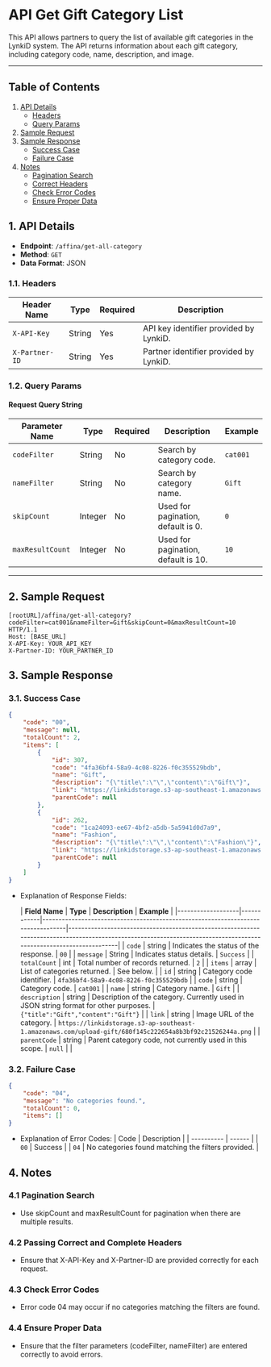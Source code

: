 # API Get Gift Category List

This API allows partners to query the list of available gift categories in the LynkiD system. The API returns information about each gift category, including category code, name, description, and image.

---

## Table of Contents

1. [API Details](#api-details)
    - [Headers](#headers)
    - [Query Params](#query-params)
2. [Sample Request](#request)
3. [Sample Response](#response)
    - [Success Case](#success)
    - [Failure Case](#failure)
4. [Notes](#note)
    - [Pagination Search](#note-1)
    - [Correct Headers](#note-2)
    - [Check Error Codes](#note-3)
    - [Ensure Proper Data](#note-4)

## 1. API Details <a id="api-details"></a>

- **Endpoint**: `/affina/get-all-category`
- **Method**: `GET`
- **Data Format**: JSON

### 1.1. Headers <a id="headers"></a>

| Header Name     | Type   | Required | Description                                   |
| --------------- | ------ | -------- | --------------------------------------------- |
| `X-API-Key`     | String | Yes      | API key identifier provided by LynkiD.        |
| `X-Partner-ID`  | String | Yes      | Partner identifier provided by LynkiD.        |

### 1.2. Query Params <a id="query-params"></a>

#### Request Query String

| Parameter Name   | Type    | Required | Description                                  | Example    |
| ---------------- | ------- | -------- | -------------------------------------------- | ---------- |
| `codeFilter`     | String  | No       | Search by category code.                     | `cat001`   |
| `nameFilter`     | String  | No       | Search by category name.                     | `Gift`     |
| `skipCount`      | Integer | No       | Used for pagination, default is 0.           | `0`        |
| `maxResultCount` | Integer | No       | Used for pagination, default is 10.          | `10`       |

---

## 2. Sample Request <a id="request"></a>

```http
[rootURL]/affina/get-all-category?codeFilter=cat001&nameFilter=Gift&skipCount=0&maxResultCount=10 HTTP/1.1
Host: [BASE_URL]
X-API-Key: YOUR_API_KEY
X-Partner-ID: YOUR_PARTNER_ID
```

## 3. Sample Response <a id="response"></a>

### 3.1. Success Case <a id="success"></a>

```json
{
    "code": "00",
    "message": null,
    "totalCount": 2,
    "items": [
        {
            "id": 307,
            "code": "4fa36bf4-58a9-4c08-8226-f0c355529bdb",
            "name": "Gift",
            "description": "{\"title\":\"\",\"content\":\"Gift\"}",
            "link": "https://linkidstorage.s3-ap-southeast-1.amazonaws.com/upload-gift/44573e38f2fd148d2011e2b711c2beb0.png",
            "parentCode": null
        },
        {
            "id": 262,
            "code": "1ca24093-ee67-4bf2-a5db-5a5941d0d7a9",
            "name": "Fashion",
            "description": "{\"title\":\"\",\"content\":\"Fashion\"}",
            "link": "https://linkidstorage.s3-ap-southeast-1.amazonaws.com/upload-gift/680f145c222654a8b3bf92c21526244a.png",
            "parentCode": null
        }
    ]
}
```

-   Explanation of Response Fields:

    | **Field Name**    | **Type**   | **Description**                                                                 | **Example**                                                                                                                                                       |
|-------------------|------------|---------------------------------------------------------------------------------|-------------------------------------------------------------------------------------------------------------------------------------------------------------------|
| `code`            | string     | Indicates the status of the response.                                           | `00`                                                                                                                                                             |
| `message`         | String     | Indicates status details.                                                       | `Success`                                                                                                                                                        |
| `totalCount`      | int        | Total number of records returned.                                                | `2`                                                                                                                                                              |
| `items`           | array      | List of categories returned.                                                     | See below.                                                                                                                                                       |
| `id`              | string     | Category code identifier.                                                        | `4fa36bf4-58a9-4c08-8226-f0c355529bdb`                                                                                                                          |
| `code`            | string     | Category code.                                                                   | `cat001`                                                                                                                                                         |
| `name`            | string     | Category name.                                                                   | `Gift`                                                                                                                                                           |
| `description`     | string     | Description of the category. Currently used in JSON string format for other purposes. | `{"title":"Gift","content":"Gift"}`                                                                                                                              |
| `link`            | string     | Image URL of the category.                                                       | `https://linkidstorage.s3-ap-southeast-1.amazonaws.com/upload-gift/680f145c222654a8b3bf92c21526244a.png`                                                        |
| `parentCode`      | string     | Parent category code, not currently used in this scope.                         | `null`                                                                                                                                                           |
                                                                                                 |

### 3.2. Failure Case <a id="failure"></a>

```json
{
    "code": "04",
    "message": "No categories found.",
    "totalCount": 0,
    "items": []
}
```

-   Explanation of Error Codes:
    | Code | Description |
    | ---------- | ------ |
    | `00` | Success |
    | `04` | No categories found matching the filters provided. |

## 4. Notes <a id="note"></a>

### 4.1 Pagination Search <a id="note-1"></a>

-   Use skipCount and maxResultCount for pagination when there are multiple results.

### 4.2 Passing Correct and Complete Headers <a id="note-2"></a>

-   Ensure that X-API-Key and X-Partner-ID are provided correctly for each request.

### 4.3 Check Error Codes <a id="note-3"></a>

-   Error code 04 may occur if no categories matching the filters are found.

### 4.4 Ensure Proper Data <a id="note-4"></a>

-   Ensure that the filter parameters (codeFilter, nameFilter) are entered correctly to avoid errors.
